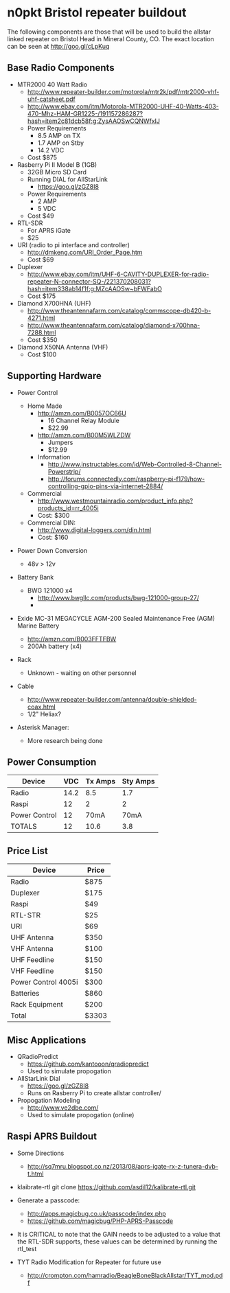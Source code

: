 # n0pkt Bristol repeater buildout
The following components are those that will be used to build the allstar linked repeater on Bristol Head in Mineral County, CO.  The exact location can be seen at http://goo.gl/cLpKuq

## Base Radio Components
* MTR2000 40 Watt Radio
    - http://www.repeater-builder.com/motorola/mtr2k/pdf/mtr2000-vhf-uhf-catsheet.pdf
    - http://www.ebay.com/itm/Motorola-MTR2000-UHF-40-Watts-403-470-Mhz-HAM-GR1225-/191157286287?hash=item2c81dcb58f:g:ZysAAOSwCQNWfxIJ
    - Power Requirements
        + 8.5 AMP on TX
        + 1.7 AMP on Stby
        + 14.2 VDC
    - Cost $875
* Rasberry Pi II Model B (1GB)
    - 32GB Micro SD Card
    - Running DIAL for AllStarLink
        + https://goo.gl/zGZ8I8
    - Power Requirements
        + 2 AMP
        + 5 VDC
    - Cost $49
* RTL-SDR
    -  For APRS iGate
    -  $25
* URI (radio to pi interface and controller)
    - http://dmkeng.com/URI_Order_Page.htm
    - Cost $69
* Duplexer
    - http://www.ebay.com/itm/UHF-6-CAVITY-DUPLEXER-for-radio-repeater-N-connector-SQ-/221370208031?hash=item338ab14f1f:g:MZcAAOSw~bFWFabO
    - Cost $175
* Diamond X700HNA (UHF)
    - http://www.theantennafarm.com/catalog/commscope-db420-b-4271.html
    - http://www.theantennafarm.com/catalog/diamond-x700hna-7288.html
    - Cost $350
* Diamond X50NA Antenna (VHF)
    - Cost $100

## Supporting Hardware
* Power Control
    - Home Made
        + http://amzn.com/B0057OC66U
            * 16 Channel Relay Module
            * $22.99
        + http://amzn.com/B00M5WLZDW
            * Jumpers
            * $12.99
        + Information
            * http://www.instructables.com/id/Web-Controlled-8-Channel-Powerstrip/
            * http://forums.connectedly.com/raspberry-pi-f179/how-controlling-gpio-pins-via-internet-2884/
    -  Commercial
        +  http://www.westmountainradio.com/product_info.php?products_id=rr_4005i
        +  Cost: $300
    - Commercial DIN:
        + http://www.digital-loggers.com/din.html
        + Cost: $160
* Power Down Conversion 
    - 48v > 12v 
* Battery Bank
    - BWG 121000 x4
        + http://www.bwgllc.com/products/bwg-121000-group-27/
        + 

* Exide MC-31 MEGACYCLE AGM-200 Sealed Maintenance Free (AGM) Marine Battery
    - http://amzn.com/B003FFTFBW
    - 200Ah battery (x4)
* Rack
    - Unknown - waiting on other personnel
* Cable
    - http://www.repeater-builder.com/antenna/double-shielded-coax.html
    - 1/2" Heliax?
* Asterisk Manager:
    - More research being done

## Power Consumption
| Device | VDC | Tx Amps | Sty Amps |
|--------|-----|---------|----------|
| Radio  | 14.2| 8.5     | 1.7      |
| Raspi  | 12  | 2       | 2        |
| Power Control | 12 | 70mA | 70mA  |
| TOTALS | 12  |  10.6 | 3.8 |

## Price List
| Device | Price |
|--------|-------|
| Radio  | $875  |
| Duplexer | $175 |
| Raspi  | $49   | 
| RTL-STR| $25   |
| URI    | $69   |
| UHF Antenna|$350|
| VHF Antenna | $100|
| UHF Feedline | $150 |
| VHF Feedline | $150 |
| Power Control 4005i | $300 |
| Batteries | $860 |
| Rack Equipment | $200 |
| Total | $3303 |

## Misc Applications
* QRadioPredict
    - https://github.com/kantooon/qradiopredict
    - Used to simulate propogation 
* AllStarLink Dial
    - https://goo.gl/zGZ8I8
    - Runs on Rasberry Pi to create allstar controller/
* Propogation Modeling
    - http://www.ve2dbe.com/
    - Used to simulate propogation (online)

## Raspi APRS Buildout
* Some Directions
    - http://sq7mru.blogspot.co.nz/2013/08/aprs-igate-rx-z-tunera-dvb-t.html
* klaibrate-rtl
        git clone https://github.com/asdil12/kalibrate-rtl.git
* Generate a passcode:
    - http://apps.magicbug.co.uk/passcode/index.php
    - https://github.com/magicbug/PHP-APRS-Passcode
* It is CRITICAL to note that the GAIN needs to be adjusted to a value that the RTL-SDR supports, these values can be determined by running the rtl_test 

* TYT Radio Modification for Repeater for future use
    - http://crompton.com/hamradio/BeagleBoneBlackAllstar/TYT_mod.pdf



